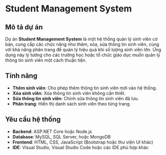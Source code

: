 # Student Management System

## Mô tả dự án
Dự án **Student Management System** là một hệ thống quản lý sinh viên cơ bản, cung cấp các chức năng như thêm, xóa, sửa thông tin sinh viên, cùng với khả năng phân trang để quản lý hiệu quả khi số lượng sinh viên lớn. Ứng dụng này lý tưởng cho các trường học hoặc tổ chức giáo dục muốn quản lý thông tin sinh viên một cách thuận tiện.

## Tính năng
- **Thêm sinh viên**: Cho phép thêm thông tin sinh viên mới vào hệ thống.
- **Xóa sinh viên**: Xóa thông tin sinh viên không cần thiết.
- **Sửa thông tin sinh viên**: Chỉnh sửa thông tin sinh viên đã lưu.
- **Phân trang**: Hiển thị danh sách sinh viên theo từng trang.

## Yêu cầu hệ thống
- **Backend**: ASP.NET Core hoặc Node.js
- **Database**: MySQL, SQL Server, hoặc MongoDB
- **Frontend**: HTML, CSS, JavaScript (Bootstrap hoặc thư viện UI khác)
- **IDE**: Visual Studio, Visual Studio Code hoặc các IDE phù hợp khác
